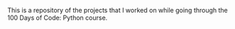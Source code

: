 This is a repository of the projects that I worked on while going through the 100 Days of Code: Python course.
